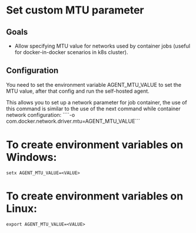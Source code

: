 # Set custom MTU parameter

## Goals
  - Allow specifying MTU value for networks used by container jobs (useful for docker-in-docker scenarios in k8s cluster).
 
## Configuration

You need to set the environment variable AGENT_MTU_VALUE to set the MTU value, after that config and run the self-hosted agent.

This allows you to set up a network parameter for job container, the use of this command is similar to the use of the next command while container network configuration:
````-o com.docker.network.driver.mtu=AGENT_MTU_VALUE```

# To create environment variables on Windows:

```setx AGENT_MTU_VALUE=<VALUE>```

# To create environment variables on Linux:

```export AGENT_MTU_VALUE=<VALUE>```